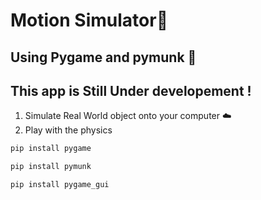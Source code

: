 # Motion Simulator🚀
## Using Pygame and pymunk 🎯


## **This app is Still Under developement !**
1.  Simulate Real World object onto your computer ☁️
1. Play with the physics

```cmd
pip install pygame
```

```cmd
pip install pymunk
```


```cmd
pip install pygame_gui 
```



